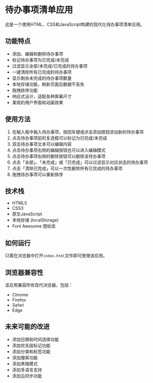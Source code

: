 # 待办事项清单应用

这是一个使用HTML、CSS和JavaScript构建的现代化待办事项清单应用。

## 功能特点

- 添加、编辑和删除待办事项
- 标记待办事项为已完成/未完成
- 过滤显示全部/未完成/已完成的待办事项
- 一键清除所有已完成的待办事项
- 显示剩余未完成的待办事项数量
- 本地存储功能，刷新页面后数据不丢失
- 拖拽排序功能
- 响应式设计，适配各种屏幕尺寸
- 美观的用户界面和动画效果

## 使用方法

1. 在输入框中输入待办事项，按回车键或点击添加按钮添加新的待办事项
2. 点击待办事项前的复选框可以标记为已完成/未完成
3. 双击待办事项文本可以编辑内容
4. 点击待办事项右侧的编辑按钮也可以进入编辑模式
5. 点击待办事项右侧的删除按钮可以删除该待办事项
6. 点击「全部」、「未完成」或「已完成」可以过滤显示对应状态的待办事项
7. 点击「清除已完成」可以一次性删除所有已完成的待办事项
8. 拖拽待办事项可以重新排序

## 技术栈

- HTML5
- CSS3
- 原生JavaScript
- 本地存储 (localStorage)
- Font Awesome 图标库

## 如何运行

只需在浏览器中打开`index.html`文件即可使用该应用。

## 浏览器兼容性

该应用兼容所有现代浏览器，包括：

- Chrome
- Firefox
- Safari
- Edge

## 未来可能的改进

- 添加日期和时间选择功能
- 添加优先级标记功能
- 添加分类和标签功能
- 添加搜索功能
- 添加黑暗模式
- 添加多语言支持
- 添加云同步功能
